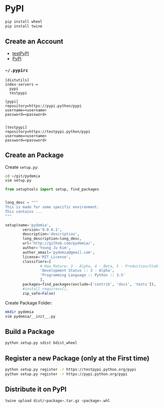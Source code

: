 # PyPI


```sh
pip install wheel
pip install twine
```


## Create an Account

* [testPyPI](https://testpypi.python.org/pypi)
* [PyPI](https://pypi.python.org/pypi)

### `~/.pypirc`

```vim
[distutils]
index-servers =
  pypi
  testpypi

[pypi]
repository=https://pypi.python/pypi
username=<username>
password=<password>


[testpypi]
repository=https://testpypi.python/pypi
username=<username>
password=<password>
```


## Create an Package

Create `setup.py`:

```sh
cd ~/git/pydemia
vim setup.py

```

```py
from setuptools import setup, find_packages


long_desc = """
This is made for some specific environment.
This contains ...
"""

setup(name='pydemia',
        version='0.0.0.1',
        description='description',
        long_description=long_desc,
        url='http://github.com/pydemia/',
        author='Young Ju Kim',
        author_email='pydemia@gmail.com',
        license='MIT License',
        classifiers=[
                # How Mature: 3 - Alpha, 4 - Beta, 5 - Production/Stable
                'Development Status :: 3 - Alpha',
                'Programming Language :: Python :: 3.5'
                ],
        packages=find_packages(exclude=['contrib', 'docs', 'tests']),
        #install_requires=[],
        zip_safe=False)
```

Create Package Folder:

```sh
mkdir pydemia
vim pydemia/__init__.py
```


## Build a Package

```sh
python setup.py sdist bdist_wheel
```


## Register a new Package (only at the First time)

```sh
python setup.py register -r https://testpypi.python.org/pypi
python setup.py register -r https://pypi.python.org/pypi
```


## Distribute it on PyPI

```sh
twine upload dist/<package>.tar.gz <package>.whl
```

